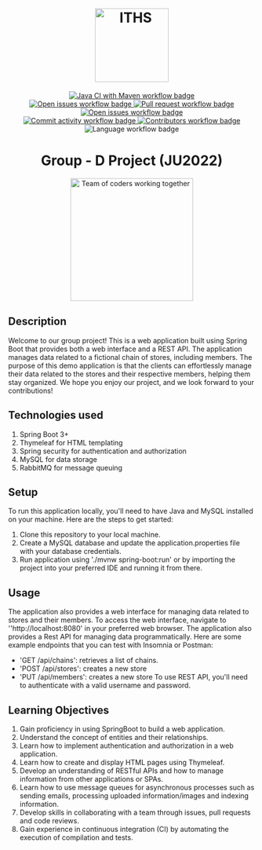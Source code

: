  <h1 align="center">
    <img src="https://www.iths.se/wp-content/uploads/2016/02/thumbnails/ithslogoliggandepayoffrgb-4601-1280x450.png" height="150" alt="ITHS">
</h1>

[//]: # (<h1 align="Center">)

[//]: # (    <img src="blob:https://ithogskolan-my.sharepoint.com/6a5a0dc7-dfb7-4638-8ce0-97065e3c8af6.gif" height="130"> )

[//]: # (</h1>)
<section>
<div align="center">
    <a href="https://github.com/ithsjavagroupd/project/actions/workflows/maven.yml">
        <img src="https://github.com/ithsjavagroupd/project/actions/workflows/maven.yml/badge.svg" alt="Java CI with Maven workflow badge"/>
    </a>

</div>
<div align="center">
    <a href="https://github.com/ithsjavagroupd/project/issues">
        <img src="https://img.shields.io/github/issues-raw/ithsjavagroupd/project" alt="Open issues workflow badge"/>
    </a>
    <a href="https://github.com/ithsjavagroupd/project/pulls">
        <img src="https://img.shields.io/github/issues-pr/ithsjavagroupd/project" alt="Pull request workflow badge"/>
    </a>
    <a href="https://github.com/ithsjavagroupd/project/issues?q=is%3Aissue+is%3Aclosed">
        <img src="https://img.shields.io/github/issues-closed-raw/ithsjavagroupd/project" alt="Open issues workflow badge"/>
    </a>
</div>
<div align="center">
    <a href="https://github.com/ithsjavagroupd/project/pulse">
        <img src="https://img.shields.io/github/commit-activity/m/ithsjavagroupd/project" alt="Commit activity workflow badge"/>
    </a>
    <a href="https://github.com/ithsjavagroupd/project/graphs/contributors">
        <img src="https://img.shields.io/github/contributors/ithsjavagroupd/project" alt="Contributors workflow badge"/>
    </a>
    <img src="https://img.shields.io/github/languages/top/ithsjavagroupd/project" alt="Language workflow badge"/>
</div>
</section>

<h1 style="text-align: center"> 
  Group - D Project (JU2022)
</h1>

<div align="center">
    <img src="https://cdn.dribbble.com/users/2069402/screenshots/5574718/gif-4mb.gif" height="250" alt="Team of coders working together">
</div>

## Description

Welcome to our group project! This is a web application built using Spring Boot that provides both a web interface and a REST API. The application manages data related to a fictional chain of stores, including members. The purpose of this demo application is that the clients can effortlessly manage their data related to the stores and their respective members, helping them stay organized. We hope you enjoy our project, and we look forward to your contributions!

## Technologies used

1. Spring Boot 3+
2. Thymeleaf for HTML templating
3. Spring security for authentication and authorization
4. MySQL for data storage
5. RabbitMQ for message queuing

## Setup

To run this application locally, you'll need to have Java and MySQL installed on your machine. Here are the steps to get started:
1. Clone this repository to your local machine.
2. Create a MySQL database and update the application.properties file with your database credentials.
3. Run application using './mvnw spring-boot:run' or by importing the project into your preferred IDE and running it from there.

## Usage

The application also provides a web interface for managing data related to stores and their members. To access the web interface, navigate to ''http://localhost:8080' in your preferred web browser.
The application also provides a Rest API for managing data programmatically. Here are some example endpoints that you can test with Insomnia or Postman:
- 'GET /api/chains': retrieves a list of chains.
- 'POST /api/stores': creates a new store
- 'PUT /api/members': creates a new store
To use REST API, you'll need to authenticate with a valid username and password.

## Learning Objectives

1. Gain proficiency in using SpringBoot to build a web application. 
2. Understand the concept of entities and their relationships. 
3. Learn how to implement authentication and authorization in a web application.
4. Learn how to create and display HTML pages using Thymeleaf.
5. Develop an understanding of RESTful APIs and how to manage information from other applications or SPAs.
6. Learn how to use message queues for asynchronous processes such as sending emails, processing uploaded information/images and indexing information.
7. Develop skills in collaborating with a team through issues, pull requests and code reviews.
8. Gain experience in continuous integration (CI) by automating the execution of compilation and tests.

